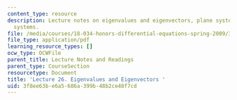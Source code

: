 ```yaml
---
content_type: resource
description: Lecture notes on eigenvalues and eigenvectors, plane systems, and higher-dimensional
  systems.
file: /media/courses/18-034-honors-differential-equations-spring-2009/3f8ee63be6a5686a399b48b2ce48f7cd_MIT18_034s09_lec26.pdf
file_type: application/pdf
learning_resource_types: []
ocw_type: OCWFile
parent_title: Lecture Notes and Readings
parent_type: CourseSection
resourcetype: Document
title: 'Lecture 26. Eigenvalues and Eigenvectors '
uid: 3f8ee63b-e6a5-686a-399b-48b2ce48f7cd
---
```

